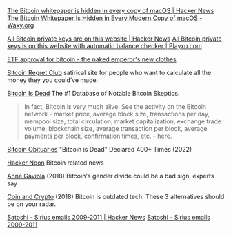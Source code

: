 
[The Bitcoin whitepaper is hidden in every copy of macOS | Hacker News](https://news.ycombinator.com/item?id=35461011)
[The Bitcoin Whitepaper Is Hidden in Every Modern Copy of macOS - Waxy.org](https://waxy.org/2023/04/the-bitcoin-whitepaper-is-hidden-in-every-modern-copy-of-macos/)

[All Bitcoin private keys are on this website | Hacker News](https://news.ycombinator.com/item?id=29635907)
[All Bitcoin private keys is on this website with automatic balance checker | Playxo.com](https://playxo.com/)

[ETF approval for bitcoin - the naked emperor's new clothes](https://www.ecb.europa.eu/press/blog/date/2024/html/ecb.blog20240222~0929f86e23.en.html)

[Bitcoin Regret Club](https://bitcoinregret.club/)
satirical site for people who want to calculate all the money they you could’ve made.

[Bitcoin Is Dead](https://www.bitcoinisdead.org/)
The #1 Database of Notable Bitcoin Skeptics. 
> In fact, Bitcoin is very much alive. See the activity on the Bitcoin network - market price, average block size, transactions per day, mempool size, total circulation, market capitalization, exchange trade volume, blockchain size, average transaction per block, average payments per block, confirmation times, etc. - here.

[Bitcoin Obituaries](https://99bitcoins.com/bitcoin-obituaries/)
"Bitcoin is Dead" Declared 400+ Times (2022)

[Hacker Noon](https://hackernoon.com/bitcoin/home)
Bitcoin related news

[Anne Gaviola](http://www.cbc.ca/beta/news/business/bitcoin-s-gender-divide-could-be-a-bad-sign-experts-say-1.4458884)
(2018) Bitcoin's gender divide could be a bad sign, experts say

[Coin and Crypto](https://hackernoon.com/bitcoin-is-outdated-tech-these-3-alternatives-should-be-on-your-radar-57cf806d34df)
(2018) Bitcoin is outdated tech. These 3 alternatives should be on your radar.

[Satoshi - Sirius emails 2009-2011 | Hacker News](https://news.ycombinator.com/item?id=39480407)
[Satoshi - Sirius emails 2009-2011](https://mmalmi.github.io/satoshi/)
